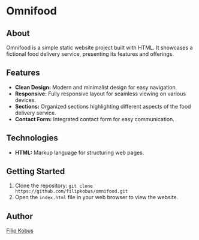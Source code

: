 # Omnifood

## About

Omnifood is a simple static website project built with HTML. It showcases a fictional food delivery service, presenting its features and offerings.

## Features

- **Clean Design:** Modern and minimalist design for easy navigation.
- **Responsive:** Fully responsive layout for seamless viewing on various devices.
- **Sections:** Organized sections highlighting different aspects of the food delivery service.
- **Contact Form:** Integrated contact form for easy communication.

## Technologies

- **HTML:** Markup language for structuring web pages.

## Getting Started

1. Clone the repository: `git clone https://github.com/filipkobus/omnifood.git`
2. Open the `index.html` file in your web browser to view the website.

## Author

[Filip Kobus](https://github.com/filipkobus)
